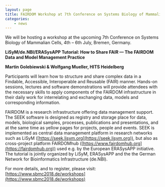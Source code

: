 ```yaml
---
layout: page
title: FAIRDOM Workshop at 7th Conference on Systems Biology of Mammalian Cells
categories:
    - news
---
```


We will be hosting a workshop at the upcoming 7th Conference on Systems Biology of Mammalian Cells, 4th – 6th July, Bremen, Germany.

**LiSyM/de.NBI/ERASysAPP Tutorial: How to Share FAIR — The FAIRDOM Data and Model Management Practice**

**Martin Golebiewski & Wolfgang Mueller, HITS Heidelberg**

Participants will learn how to structure and share complex data in a Findable, Accessible, Interoperable and Reusable (FAIR) manner. 
Hands-on sessions, lectures and software demonstrations will provide attendees with the necessary skills to apply components of the 
FAIRDOM infrastructure in their daily work for interrelating and exchanging data, models and corresponding information.

FAIRDOM is a research infrastructure offering data management support. 
The SEEK software is designed as registry and storage place for data, models, biological samples, processes, publications and presentations, 
and at the same time as yellow pages for projects, people and events. 
SEEK is implemented as central data management platform in research networks such as LiSyM ([https://seek.lisym.org](https://seek.lisym.org)), 
but also as cross-project platform FAIRDOMhub ([https://www.fairdomhub.org](https://fairdomhub.org)) used e.g. by the European ERASysAPP initiative. The tutorial is jointly organized by LiSyM, ERASysAPP and the the German Network for Bioinformatics Infrastructure (de.NBI).

For more details, and to register, please visit: [https://www.sbmc2018.de/workshops](https://www.sbmc2018.de/workshops)